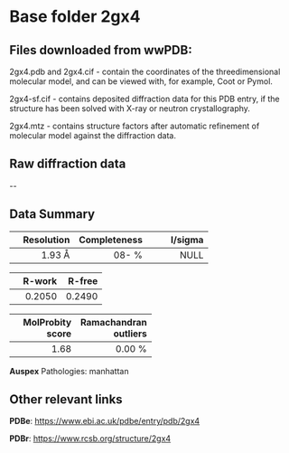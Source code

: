 # Base folder 2gx4

## Files downloaded from wwPDB:

2gx4.pdb and 2gx4.cif - contain the coordinates of the threedimensional molecular model, and can be viewed with, for example, Coot or Pymol.

2gx4-sf.cif - contains deposited diffraction data for this PDB entry, if the structure has been solved with X-ray or neutron crystallography.

2gx4.mtz - contains structure factors after automatic refinement of molecular model against the diffraction data.

## Raw diffraction data

--<br> 

## Data Summary
|   | Resolution | Completeness| I/sigma |
|---|-------------:|----------------:|--------------:|
|   |1.93 Å|  08- %|<img width=50/>NULL |

|   | **R-work**| **R-free**   
|---|-------------:|----------------:|           
||0.2050|0.2490|

|   |**MolProbity<br>score**| **Ramachandran<br>outliers** 
|---|-------------:|----------------:|
||1.68|0.00 %|

**Auspex** Pathologies: manhattan

 

## Other relevant links 
**PDBe**:  https://www.ebi.ac.uk/pdbe/entry/pdb/2gx4
 
**PDBr**: https://www.rcsb.org/structure/2gx4 

